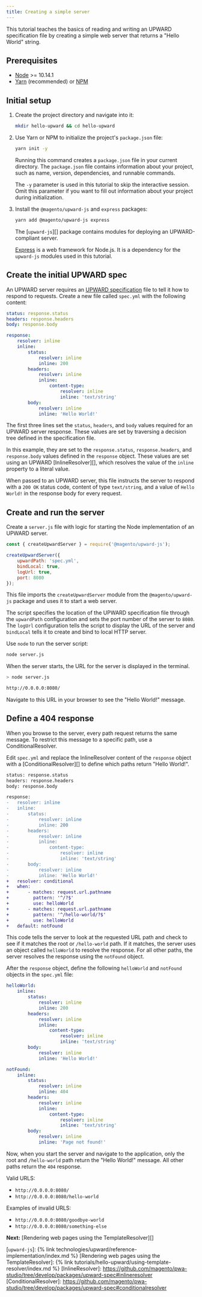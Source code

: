 ```yaml
---
title: Creating a simple server
---
```


This tutorial teaches the basics of reading and writing an UPWARD specification file by creating a simple web server that returns a "Hello World" string.

## Prerequisites

-   [Node][] >= 10.14.1
-   [Yarn][] (recommended) or [NPM][]

## Initial setup

1. Create the project directory and navigate into it:

    ```sh
    mkdir hello-upward && cd hello-upward
    ```

1. Use Yarn or NPM to initialize the project's `package.json` file:

    ```sh
    yarn init -y
    ```

    Running this command creates a `package.json` file in your current directory.
    The `package.json` file contains information about your project, such as name, version, dependencies, and runnable commands.

    The `-y` parameter is used in this tutorial to skip the interactive session.
    Omit this parameter if you want to fill out information about your project during initialization.

1. Install the `@magento/upward-js` and `express` packages:

    ```sh
    yarn add @magento/upward-js express
    ```

    The [`upward-js`][] package contains modules for deploying an UPWARD-compliant server.

    [Express][] is a web framework for Node.js.
    It is a dependency for the `upward-js` modules used in this tutorial.

## Create the initial UPWARD spec

An UPWARD server requires an [UPWARD specification][] file to tell it how to respond to requests.
Create a new file called `spec.yml` with the following content:

```yml
status: response.status
headers: response.headers
body: response.body

response:
    resolver: inline
    inline:
        status:
            resolver: inline
            inline: 200
        headers:
            resolver: inline
            inline:
                content-type:
                    resolver: inline
                    inline: 'text/string'
        body:
            resolver: inline
            inline: 'Hello World!'
```

The first three lines set the `status`, `headers`, and `body` values required for an UPWARD server response.
These values are set by traversing a decision tree defined in the specification file.

In this example, they are set to the `response.status`, `response.headers`, and `response.body` values defined in the `response` object.
These values are set using an UPWARD [InlineResolver][], which resolves the value of the `inline` property to a literal value.

When passed to an UPWARD server, this file instructs the server to respond with a `200 OK` status code, content of type `text/string`, and a value of `Hello World!` in the response body for every request.

## Create and run the server

Create a `server.js` file with logic for starting the Node implementation of an UPWARD server.

```js
const { createUpwardServer } = require('@magento/upward-js');

createUpwardServer({
    upwardPath: 'spec.yml',
    bindLocal: true,
    logUrl: true,
    port: 8080
});
```

This file imports the `createUpwardServer` module from the `@magento/upward-js` package and uses it to start a web server.

The script specifies the location of the UPWARD specification file through the `upwardPath` configuration and sets the port number of the server to `8080`.  
The `logUrl` configuration tells the script to display the URL of the server and `bindLocal` tells it to create and bind to local HTTP server.

Use `node` to run the server script:

```sh
node server.js
```

When the server starts, the URL for the server is displayed in the terminal.

```sh
> node server.js

http://0.0.0.0:8080/
```

Navigate to this URL in your browser to see the "Hello World!" message.

## Define a 404 response

When you browse to the server, every path request returns the same message.
To restrict this message to a specific path, use a ConditionalResolver.

Edit `spec.yml` and replace the InlineResolver content of the `response` object with a [ConditionalResolver][] to define which paths return "Hello World!".

```diff
status: response.status
headers: response.headers
body: response.body

response:
-   resolver: inline
-   inline:
-       status:
-           resolver: inline
-           inline: 200
-       headers:
-           resolver: inline
-           inline:
-               content-type:
-                   resolver: inline
-                   inline: 'text/string'
-       body:
-           resolver: inline
-           inline: 'Hello World!'
+   resolver: conditional
+   when:
+       - matches: request.url.pathname
+         pattern: '^/?$'
+         use: helloWorld
+       - matches: request.url.pathname
+         pattern: '^/hello-world/?$'
+         use: helloWorld
+   default: notFound
```

This code tells the server to look at the requested URL path and check to see if it matches the root or `/hello-world` path.
If it matches, the server uses an object called `helloWorld` to resolve the response.
For all other paths, the server resolves the response using the `notFound` object.

After the `response` object, define the following `helloWorld` and `notFound` objects in the `spec.yml` file:

```yml
helloWorld:
    inline:
        status:
            resolver: inline
            inline: 200
        headers:
            resolver: inline
            inline:
                content-type:
                    resolver: inline
                    inline: 'text/string'
        body:
            resolver: inline
            inline: 'Hello World!'

notFound:
    inline:
        status:
            resolver: inline
            inline: 404
        headers:
            resolver: inline
            inline:
                content-type:
                    resolver: inline
                    inline: 'text/string'
        body:
            resolver: inline
            inline: 'Page not found!'
```

Now, when you start the server and navigate to the application, only the root and `/hello-world` path return the "Hello World!" message.
All other paths return the `404` response.

Valid URLS:

* `http://0.0.0.0:8080/`
* `http://0.0.0.0:8080/hello-world`

Examples of invalid URLS:

* `http://0.0.0.0:8080/goodbye-world`
* `http://0.0.0.0:8080/something-else`

**Next:** [Rendering web pages using the TemplateResolver][]

[upward specification]: https://github.com/magento/pwa-studio/tree/main/packages/upward-spec
[node]: https://nodejs.org
[yarn]: https://yarnpkg.com/en/
[npm]: https://www.npmjs.com/get-npm
[express]: https://expressjs.com/

[`upward-js`]: {% link technologies/upward/reference-implementation/index.md %}
[Rendering web pages using the TemplateResolver]: {% link tutorials/hello-upward/using-template-resolver/index.md %}
[InlineResolver]: https://github.com/magento/pwa-studio/tree/develop/packages/upward-spec#inlineresolver
[ConditionalResolver]: https://github.com/magento/pwa-studio/tree/develop/packages/upward-spec#conditionalresolver
